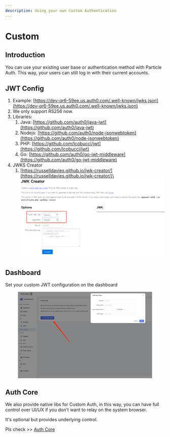 ```yaml
---
description: Using your own Custom Authentication
---
```


# Custom

## Introduction

You can use your existing user base or authentication method with Particle Auth. This way, your users can still log in with their current accounts.

## JWT Config

1. Example: [https://dev-qr6-59ee.us.auth0.com/.well-known/jwks.json](https://dev-qr6-59ee.us.auth0.com/.well-known/jwks.json)
2. We only support RS256 now.
3. Libraries:
   1. Java: [https://github.com/auth0/java-jwt](https://github.com/auth0/java-jwt)
   2. Nodejs: [https://github.com/auth0/node-jsonwebtoken](https://github.com/auth0/node-jsonwebtoken)
   3. PHP: [https://github.com/lcobucci/jwt](https://github.com/lcobucci/jwt)
   4. Go: [https://github.com/auth0/go-jwt-middleware](https://github.com/auth0/go-jwt-middleware)
4. JWKS Creator
   1. [https://russelldavies.github.io/jwk-creator/](https://russelldavies.github.io/jwk-creator/)\
      ![](<../../.gitbook/assets/image (1) (2).png>)

## Dashboard

Set your custom JWT configuration on the dashboard

<figure><img src="../../.gitbook/assets/image (1).png" alt=""><figcaption></figcaption></figure>

## Auth Core

We also provide native libs for Custom Auth, in this way, you can have full control over UI/UX if you don't want to relay on the system browser.

It's optional but provides underlying control.

Pls check >> [Auth Core](core/)
